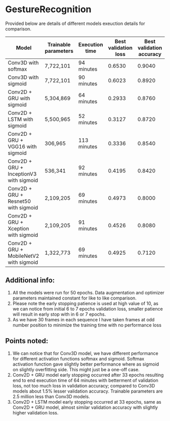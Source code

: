 # GestureRecognition

Provided below are details of different models exeuction details for comparison.


| Model                                     | Trainable parameters | Execution time | Best validation loss | Best validation accuracy |
|-------------------------------------------|----------------------|----------------|----------------------|--------------------------|
| Conv3D with softmax                       | 7,722,101            | 94 minutes     | 0.6530               | 0.9040                   |
| Conv3D with sigmoid                       | 7,722,101            | 90 minutes     | 0.6023               | 0.8920                   |
| Conv2D + GRU with sigmoid                 | 5,304,869            | 64 minutes     | 0.2933               | 0.8760                   |
| Conv2D + LSTM with sigmoid                | 5,500,965            | 52 minutes     | 0.3127               | 0.8720                   |
| Conv2D + GRU + VGG16 with sigmoid         |   306,965            | 113 minutes    | 0.3336               | 0.8540                   |
| Conv2D + GRU + InceptionV3 with sigmoid   |   536,341            | 92 minutes     | 0.4195               | 0.8420                   |
| Conv2D + GRU + Resnet50 with sigmoid      | 2,109,205            | 69 minutes     | 0.4973               | 0.8000                   |
| Conv2D + GRU + Xception with sigmoid      | 2,109,205            | 91 minutes     | 0.4526               | 0.8080                   |
| Conv2D + GRU + MobileNetV2 with sigmoid   | 1,322,773            | 69 minutes     | 0.4925               | 0.7120                   |

Additional info:
----------------
1. All the models were run for 50 epochs.  Data augmentation and optimizer parameters maintained constant for like to like comparison.
2. Please note the early stopping patience is used at high value of 10, as we can notice from initial 6 to 7 epochs validation loss, smaller patience will result in early stop with in 6 or 7 epochs.
3. As we have 30 frames in each sequence I have taken frames at odd number position to minimize the training time with no performance loss

Points noted:
-------------
1. We can notice that for Conv3D model, we have different performance for different activation functions softmax and sigmoid. Softmax activation function gave slightly better performance where as sigmoid on slightly overfitting side.  This might just be a one-off case.
2. Conv2D + GRU model early stopping occurred after 33 epochs resulting end to end execution time of 64 minutes with betterment of validation loss, not too much loss in validation accuracy; compared to Conv3D models about 1.5% lesser validation accuracy. Trainable parameters are 2.5 million less than Conv3D models.
3. Conv2D + LSTM model early stopping occurred at 33 epochs, same as Conv2D + GRU model, almost similar validation accuracy with slightly higher validation loss.
